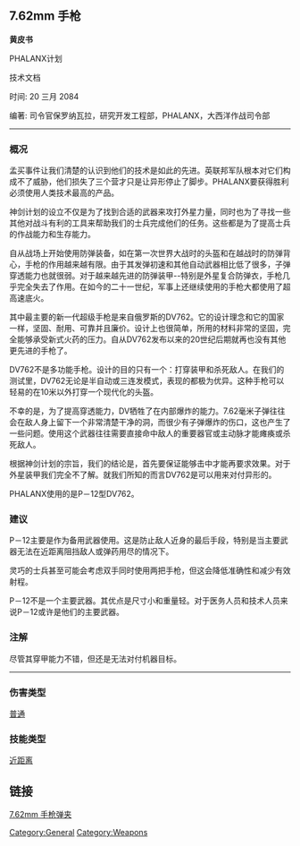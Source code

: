 ## 7.62mm 手枪

**黄皮书**

PHALANX计划

技术文档

时间: 20 三月 2084

编著: 司令官保罗纳瓦拉，研究开发工程部，PHALANX，大西洋作战司令部

------------------------------------------------------------------------

### 概况

孟买事件让我们清楚的认识到他们的技术是如此的先进。英联邦军队根本对它们构成不了威胁，他们损失了三个营才只是让异形停止了脚步。PHALANX要获得胜利必须使用人类技术最高的产品。

神剑计划的设立不仅是为了找到合适的武器来攻打外星力量，同时也为了寻找一些其他对战斗有利的工具来帮助我们的士兵完成他们的任务。这些都是为了提高士兵的作战能力和生存能力。

自从战场上开始使用防弹装备，如在第一次世界大战时的头盔和在越战时的防弹背心，手枪的作用越来越有限。由于其发弹初速和其他自动武器相比低了很多，子弹穿透能力也就很弱。对于越来越先进的防弹装甲--特别是外星复合防弹衣，手枪几乎完全失去了作用。在如今的二十一世纪，军事上还继续使用的手枪大都使用了超高速底火。

其中最主要的新一代超级手枪是来自俄罗斯的DV762。它的设计理念和它的国家一样，坚固、耐用、可靠并且廉价。设计上也很简单，所用的材料非常的坚固，完全能够承受新式火药的压力。自从DV762发布以来的20世纪后期就再也没有其他更先进的手枪了。

DV762不是多功能手枪。设计的目的只有一个：打穿装甲和杀死敌人。在我们的测试里，DV762无论是半自动或三连发模式，表现的都极为优异。这种手枪可以轻易的在10米以外打穿一个现代化的头盔。

不幸的是，为了提高穿透能力，DV牺牲了在内部爆炸的能力。7.62毫米子弹往往会在敌人身上留下一个非常清楚干净的洞，而很少有子弹爆炸的伤口，这也产生了一些问题。使用这个武器往往需要直接命中敌人的重要器官或主动脉才能瘫痪或杀死敌人。

根据神剑计划的宗旨，我们的结论是，首先要保证能够击中才能再要求效果。对于外星装甲我们完全不了解。就我们所知的而言DV762是可以用来对付异形的。

PHALANX使用的是P－12型DV762。

### 建议

P－12主要是作为备用武器使用。这是防止敌人近身的最后手段，特别是当主要武器无法在近距离阻挡敌人或弹药用尽的情况下。

灵巧的士兵甚至可能会考虑双手同时使用两把手枪，但这会降低准确性和减少有效射程。

P－12不是一个主要武器。其优点是尺寸小和重量轻。对于医务人员和技术人员来说P－12或许是他们的主要武器。

### 注解

尽管其穿甲能力不错，但还是无法对付机器目标。

------------------------------------------------------------------------

### 伤害类型

[普通](伤害#普通 "wikilink")

### 技能类型

[近距离](技能#近距离 "wikilink")

## 链接

[7.62mm 手枪弹夹](装备/7.62mm_手枪弹夹 "wikilink")

[Category:General](Category:General "wikilink")
[Category:Weapons](Category:Weapons "wikilink")